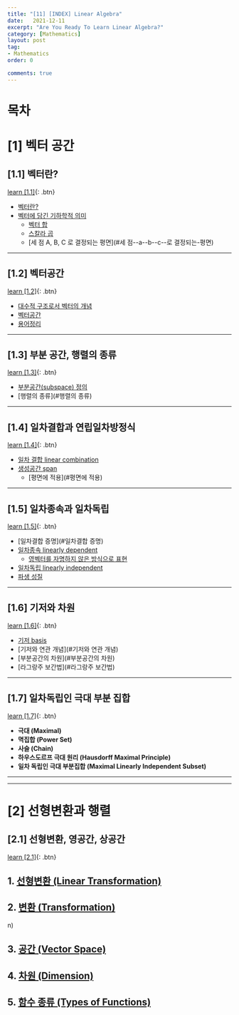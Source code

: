 ```yaml
---
title: "[11] [INDEX] Linear Algebra"
date:   2021-12-11
excerpt: "Are You Ready To Learn Linear Algebra?"
category: [Mathematics]
layout: post
tag:
- Mathematics
order: 0

comments: true
---
```


# 목차

# [1] 벡터 공간 


## [1.1] 벡터란?
[learn [1.1]](https://yerimoh.github.io/LIN11/){: .btn}   
- [벡터란?](#벡터란-)
- [벡터에 담긴 기하학적 의미](#벡터에-담긴-기하학적-의미)
  * [벡터 합](#벡터-합)
  * [스칼라 곱](#스칼라-곱)
  * [세 점 A, B, C 로 결정되는 평면](#세 점--a--b--c--로 결정되는-평면)


----

## [1.2] 벡터공간
[learn [1.2]](https://yerimoh.github.io/LIN12/){: .btn}    
- [대수적 구조로서 벡터의 개념](#대수적-구조로서-벡터의-개념)
- [벡터공간](#벡터공간)
- [용어정리](#용어정리)

-----


## [1.3] 부분 공간, 행렬의 종류
[learn [1.3]](https://yerimoh.github.io/LIN13/){: .btn}   
- [부분공간(subspace) 정의](#부분공간-subspace--정의)
- [행렬의 종류](#행렬의 종류)

----

## [1.4] 일차결합과 연립일차방정식
[learn [1.4]](https://yerimoh.github.io/LIN14/){: .btn}   
- [일차 결합 linear combination](#일차-결합-linear-combination)
- [생성공간 span](#생성공간-span)
  * [평면에 적용](#평면에 적용)

-----

## [1.5] 일차종속과 일차독립
[learn [1.5]](https://yerimoh.github.io/LIN15/){: .btn}   
- [일차결합 증명](#일차결합 증명)
- [일차종속 linearly dependent](#일차종속-linearly-dependent-)
  * [영벡터를 자명하지 않은 방식으로 표현](#영벡터를-자명하지-않은-방식으로-표현)
- [일차독립 linearly independent](#일차독립-linearly-independent)
- [파생 성질](#파생-성질)

-----

## [1.6] 기저와 차원
[learn [1.6]](https://yerimoh.github.io/LIN16/){: .btn}   
- [기저 basis](#기저-basis)
- [기저와 연관 개념](#기저와 연관 개념)
- [부분공간의 차원](#부분공간의 차원)
- [라그랑주 보간법](#라그랑주 보간법)


 ----

## [1.7] 일차독립인 극대 부분 집합
[learn [1.7]](https://yerimoh.github.io/LIN17/){: .btn} 
- **극대 (Maximal)**
- **멱집합 (Power Set)**
- **사슬 (Chain)**
- **하우스도르프 극대 원리 (Hausdorff Maximal Principle)**
- **일차 독립인 극대 부분집합 (Maximal Linearly Independent Subset)**



-----
-----


# [2] 선형변환과 행렬


## [2.1] 선형변환, 영공간, 상공간   
[learn [2.1]](https://yerimoh.github.io/LIN18/){: .btn}   

## 1. [선형변환 (Linear Transformation)](#1-선형변환-linear-transformation)

## 2. [변환 (Transformation)](#2-변환-transformation)
n)

## 3. [공간 (Vector Space)](#3-공간-vector-space)


## 4. [차원 (Dimension)](#4-차원-dimension)


## 5. [함수 종류 (Types of Functions)](#5-함수-종류-types-of-functions)









